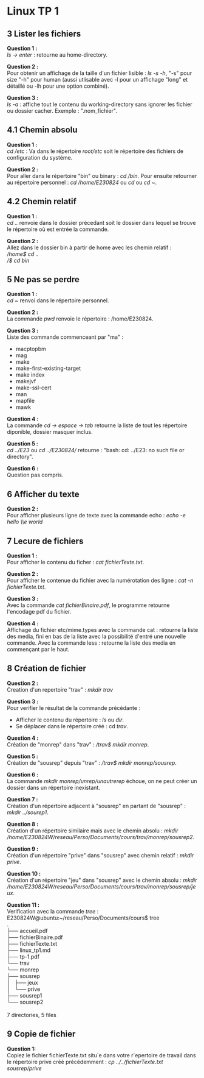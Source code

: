 # Linux TP 1

## 3 Lister les fichiers
**Question 1 :**\
*ls -> enter* : retourne au home-directory.

**Question 2 :**\
Pour obtenir un affichage de la taille d'un fichier lisible : *ls -s -h*, "-s" pour size "-h" pour human (aussi utlisable avec -l pour un affichage "long" et détaillé ou -lh pour une option combiné).

**Question 3 :**\
*ls -a* : affiche tout le contenu du working-directory sans ignorer les fichier ou dossier cacher. Exemple : ".nom_fichier".

## 4.1 Chemin absolu
**Question 1 :**\
*cd /etc* : Va dans le répertoire *root/etc* soit le répertoire des fichiers de configuration du système.

**Question 2 :**\
Pour aller dans le répertoire "bin" ou binary : *cd /bin*. Pour ensuite retourner au répertoire personnel : *cd /home/E230824* ou *cd* ou *cd ~*.

## 4.2 Chemin relatif
**Question 1 :**\
*cd ..* renvoie dans le dossier précedant soit le dossier dans lequel se trouve le répertoire où est entrée la commande. 

**Question 2 :**\
Allez dans le dossier bin à partir de home avec les chemin relatif :\
*/home$ cd ..\
/$ cd bin*

## 5 Ne pas se perdre
**Question 1 :**\
*cd ~* renvoi dans le répertoire personnel.

**Question 2 :**\
La commande *pwd* renvoie le répertoire : /home/E230824.

**Question 3 :**\
Liste des commande commenceant par "ma" :
- macptopbm
- mag
- make
- make-first-existing-target
- make index
- makejvf
- make-ssl-cert
- man
- mapfile
- mawk

**Question 4 :**\
La commande *cd -> espace -> tab* retourne la liste de tout les répertoire diponible, dossier masquer inclus.

**Question 5 :**\
*cd ../E23* ou *cd ../E230824/* retourne : "bash: cd: ../E23: no such file or directory".

**Question 6 :**\
Question pas compris.

## 6 Afficher du texte
**Question 2 :**\
Pour afficher plusieurs ligne de texte avec la commande echo : *echo -e hello \\\e world*

## 7 Lecure de fichiers
**Question 1 :**\
Pour afficher le contenu du ficher : *cat fichierTexte.txt*.

**Question 2 :**\
Pour afficher le contenue du fichier avec la numérotation des ligne : *cat -n fichierTexte.txt*.

**Question 3 :**\
Avec la commande *cat fichierBinaire.pdf*, le programme retourne l'encodage pdf du fichier.

**Question 4 :**\
Affichage du fichier etc/mime.types avec la commande cat : retourne la liste des media, fini en bas de la liste avec la possibilité d'entré une nouvelle commande.
Avec la commande less : retourne la liste des media en commençant par le haut.

## 8 Création de fichier
**Question 2 :**\
Creation d'un repertoire "trav" : *mkdir trav*

**Question 3 :**\
Pour verifier le résultat de la commande précédante : 
- Afficher le contenu du répertoire : *ls* ou *dir*.
- Se déplacer dans le répertoire créé : cd *trav*.

**Question 4 :**\
Création de "monrep" dans "trav" : */trav$ mkdir monrep*.

**Question 5 :**\
Création de "sousrep" depuis "trav" : */trav$ mkdir monrep/sousrep*.

**Question 6 :**\
La commande *mkdir monrep/unrep/unautrerep* échoue, on ne peut créer un dossier dans un répertoire inexistant.

**Question 7 :**\
Création d'un répertoire adjacent à "sousrep" en partant de "sousrep" : *mkdir ../sourep1*. 

**Question 8 :**\
Création d'un répertoire similaire mais avec le chemin absolu : *mkdir /home/E230824W/reseau/Perso/Documents/cours/trav/monrep/sousrep2*.

**Question 9 :**\
Création d'un répertoire "prive" dans "sousrep" avec chemin relatif : *mkdir prive*.

**Question 10 :**\
Création d'un répertoire "jeu" dans "sousrep" avec le chemin absolu : *mkdir /home/E230824W/reseau/Perso/Documents/cours/trav/monrep/sousrep/jeux*.

**Question 11 :**\
Verification avec la commande *tree* :
E230824W@ubuntu:~/reseau/Perso/Documents/cours$ tree\
.\
├── accueil.pdf\
├── fichierBinaire.pdf\
├── fichierTexte.txt\
├── linux_tp1.md\
├── tp-1.pdf\
└── trav\
    └── monrep\
    ├── sousrep\
        │   ├── jeux\
        │   └── prive\
        ├── sousrep1\
        └── sousrep2\
\
7 directories, 5 files

## 9 Copie de fichier
**Question 1:**\
Copiez le fichier fichierTexte.txt situ´e dans votre r´epertoire de travail dans le répertoire prive créé précédemment : *cp ../../fichierTexte.txt sousrep/prive*